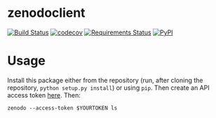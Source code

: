 # zenodoclient

[![Build Status](https://github.com/shh-dlce/zenodoclient/workflows/tests/badge.svg)](https://github.com/shh-dlce/zenodoclient/actions?query=workflow%3Atests)
[![codecov](https://codecov.io/gh/shh-dlce/zenodoclient/branch/master/graph/badge.svg)](https://codecov.io/gh/shh-dlce/zenodoclient)
[![Requirements Status](https://requires.io/github/cldf/zenodoclient/requirements.svg?branch=master)](https://requires.io/github/cldf/zenodoclient/requirements/?branch=master)
[![PyPI](https://img.shields.io/pypi/v/zenodoclient.svg)](https://pypi.org/project/zenodoclient)

# Usage

Install this package either from the repository (run, after cloning the repository, `python setup.py install`) or using `pip`. Then create an API access token [here](https://zenodo.org/account/settings/applications/tokens/new/). Then:
```
zenodo --access-token $YOURTOKEN ls
```
